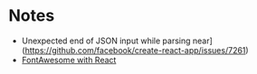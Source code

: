 # Notes

* Unexpected end of JSON input while parsing near](https://github.com/facebook/create-react-app/issues/7261)
* [FontAwesome with React](https://fontawesome.com/how-to-use/on-the-web/using-with/react)